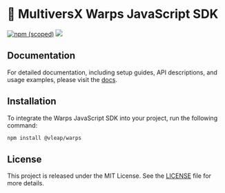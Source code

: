 # 🧰 MultiversX Warps JavaScript SDK

[![npm (scoped)](https://img.shields.io/npm/v/@vleap/warps?style=for-the-badge)](https://www.npmjs.com/package/@vleap/warps)
[![](https://img.shields.io/twitter/follow/vleapgroup?color=%23555555&label=Follow%20vLeapGroup&logo=twitter&style=for-the-badge)](https://x.com/vleapgroup)

## Documentation

For detailed documentation, including setup guides, API descriptions, and usage examples, please visit the [docs](https://docs.vleap.io).

## Installation

To integrate the Warps JavaScript SDK into your project, run the following command:

```bash
npm install @vleap/warps
```

## License

This project is released under the MIT License. See the [LICENSE](LICENSE) file for more details.
